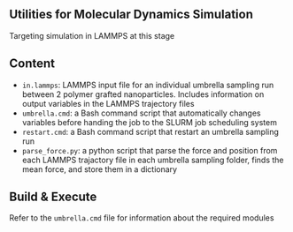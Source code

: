## Utilities for Molecular Dynamics Simulation
Targeting simulation in LAMMPS at this stage

## Content
- `in.lammps`: LAMMPS input file for an individual umbrella sampling run between 2 polymer grafted nanoparticles. Includes information on output variables in the LAMMPS trajectory files
- `umbrella.cmd`: a Bash command script that automatically changes variables before handing the job to the SLURM job scheduling system
- `restart.cmd`: a Bash command script that restart an umbrella sampling run
- `parse_force.py`: a python script that parse the force and position from each LAMMPS trajactory file in each umbrella sampling folder, finds the mean force, and store them in a dictionary

## Build & Execute
Refer to the `umbrella.cmd` file for information about the required modules
